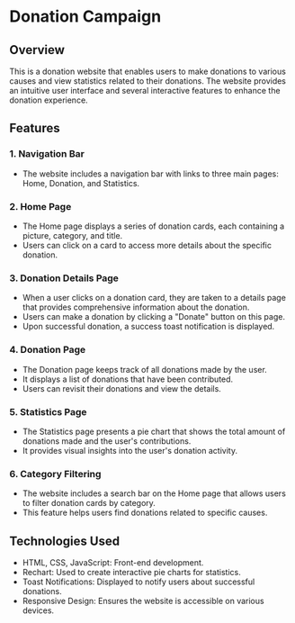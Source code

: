 # Donation Campaign

## Overview
This is a donation website that enables users to make donations to various causes and view statistics related to their donations. The website provides an intuitive user interface and several interactive features to enhance the donation experience.

## Features

### 1. Navigation Bar
- The website includes a navigation bar with links to three main pages: Home, Donation, and Statistics.

### 2. Home Page
- The Home page displays a series of donation cards, each containing a picture, category, and title.
- Users can click on a card to access more details about the specific donation.

### 3. Donation Details Page
- When a user clicks on a donation card, they are taken to a details page that provides comprehensive information about the donation.
- Users can make a donation by clicking a "Donate" button on this page.
- Upon successful donation, a success toast notification is displayed.

### 4. Donation Page
- The Donation page keeps track of all donations made by the user.
- It displays a list of donations that have been contributed.
- Users can revisit their donations and view the details.

### 5. Statistics Page
- The Statistics page presents a pie chart that shows the total amount of donations made and the user's contributions.
- It provides visual insights into the user's donation activity.

### 6. Category Filtering
- The website includes a search bar on the Home page that allows users to filter donation cards by category.
- This feature helps users find donations related to specific causes.

## Technologies Used
- HTML, CSS, JavaScript: Front-end development.
- Rechart: Used to create interactive pie charts for statistics.
- Toast Notifications: Displayed to notify users about successful donations.
- Responsive Design: Ensures the website is accessible on various devices.

